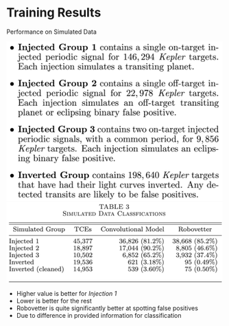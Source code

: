 # Training Results

Performance on Simulated Data

<div class="grid grid-cols-2 items-start mt-10">
<img src="/images/sim_data.png" class="max-w-90 p-2 shadow-xl col-span-1"/>
<div class="col-span-1">
<img src="/images/sim_table.png" class="max-w-100 col-span-1"/>

<div>

* Higher value is better for *Injection 1*
* Lower is better for the rest
* Robovetter is quite significantly better at spotting false positives
* Due to difference in provided information for classification
</div>
</div>
</div>
<div class="bg-yellow-300/55 absolute min-w-47 min-h-13 top-57.8 left-174"></div>

<style>
.not-active {
  opacity: 20%;
}
</style>